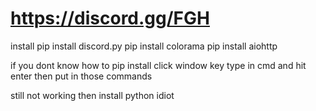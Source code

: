 # https://discord.gg/FGH

install
pip install discord.py
pip install colorama
pip install aiohttp

if you dont know how to pip install
click window key type in cmd and hit enter
then put in those commands 

still not working then install python idiot
